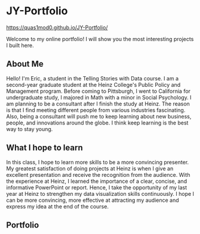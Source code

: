 # JY-Portfolio

https://quas1mod0.github.io/JY-Portfolio/

Welcome to my online portfolio! I will show you the most interesting projects I built here.

## About Me

Hello! I'm Eric, a student in the Telling Stories with Data course. I am a second-year graduate student at the Heinz College's Public Policy and Management program. Before coming to Pittsburgh, I went to California for undergraduate study, I majored in Math with a minor in Social Psychology. I am planning to be a consultant after I finish the study at Heinz. The reason is that I find meeting different people from various industries fascinating. Also, being a consultant will push me to keep learning about new business, people, and innovations around the globe. I  think keep learning is the best way to stay young.

## What I hope to learn

In this class, I hope to learn more skills to be a more convincing presenter. My greatest satisfaction of doing projects at Heinz is when I give an excellent presentation and receive the recognition from the audience. With the experience at Heinz, I learned the importance of a clear, concise, and informative PowerPoint or report. Hence, I take the opportunity of my last year at Heinz to strengthen my data visualization skills continuously. I hope I can be more convincing, more effective at attracting my audience and express my idea at the end of the course.

## Portfolio
